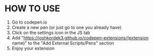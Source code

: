 # HOW TO USE
1. Go to codepen.io
2. Create a new pen (or just go to one you already have)
3. Click on the settings icon in the JS tab
4. Add "https://joshkordek3.github.io/codepen-extensions/(extension name)" to the "Add External Scripts/Pens" section
5. Enjoy your extension
